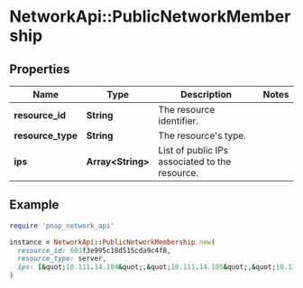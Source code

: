 # NetworkApi::PublicNetworkMembership

## Properties

| Name | Type | Description | Notes |
| ---- | ---- | ----------- | ----- |
| **resource_id** | **String** | The resource identifier. |  |
| **resource_type** | **String** | The resource&#39;s type. |  |
| **ips** | **Array&lt;String&gt;** | List of public IPs associated to the resource. |  |

## Example

```ruby
require 'pnap_network_api'

instance = NetworkApi::PublicNetworkMembership.new(
  resource_id: 603f3e995c18d515cda9c4f8,
  resource_type: server,
  ips: [&quot;10.111.14.104&quot;,&quot;10.111.14.105&quot;,&quot;10.111.14.106&quot;]
)
```

